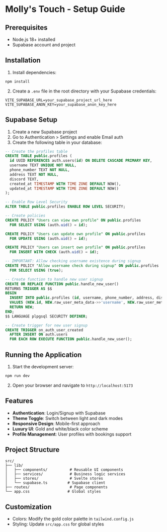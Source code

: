 # Molly's Touch - Setup Guide

## Prerequisites

- Node.js 18+ installed
- Supabase account and project

## Installation

1. Install dependencies:

```bash
npm install
```

2. Create a `.env` file in the root directory with your Supabase credentials:

```env
VITE_SUPABASE_URL=your_supabase_project_url_here
VITE_SUPABASE_ANON_KEY=your_supabase_anon_key_here
```

## Supabase Setup

1. Create a new Supabase project
2. Go to Authentication > Settings and enable Email auth
3. Create the following table in your database:

```sql
-- Create the profiles table
CREATE TABLE public.profiles (
  id UUID REFERENCES auth.users(id) ON DELETE CASCADE PRIMARY KEY,
  username TEXT UNIQUE NOT NULL,
  phone_number TEXT NOT NULL,
  address TEXT NOT NULL,
  discord TEXT,
  created_at TIMESTAMP WITH TIME ZONE DEFAULT NOW(),
  updated_at TIMESTAMP WITH TIME ZONE DEFAULT NOW()
);

-- Enable Row Level Security
ALTER TABLE public.profiles ENABLE ROW LEVEL SECURITY;

-- Create policies
CREATE POLICY "Users can view own profile" ON public.profiles
  FOR SELECT USING (auth.uid() = id);

CREATE POLICY "Users can update own profile" ON public.profiles
  FOR UPDATE USING (auth.uid() = id);

CREATE POLICY "Users can insert own profile" ON public.profiles
  FOR INSERT WITH CHECK (auth.uid() = id);

-- IMPORTANT: Allow checking username existence during signup
CREATE POLICY "Allow username check during signup" ON public.profiles
  FOR SELECT USING (true);

-- Create function to handle new user signup
CREATE OR REPLACE FUNCTION public.handle_new_user()
RETURNS TRIGGER AS $$
BEGIN
  INSERT INTO public.profiles (id, username, phone_number, address, discord)
  VALUES (NEW.id, NEW.raw_user_meta_data->>'username', NEW.raw_user_meta_data->>'phone_number', NEW.raw_user_meta_data->>'address', NEW.raw_user_meta_data->>'discord');
  RETURN NEW;
END;
$$ LANGUAGE plpgsql SECURITY DEFINER;

-- Create trigger for new user signup
CREATE TRIGGER on_auth_user_created
  AFTER INSERT ON auth.users
  FOR EACH ROW EXECUTE FUNCTION public.handle_new_user();
```

## Running the Application

1. Start the development server:

```bash
npm run dev
```

2. Open your browser and navigate to `http://localhost:5173`

## Features

- **Authentication**: Login/Signup with Supabase
- **Theme Toggle**: Switch between light and dark modes
- **Responsive Design**: Mobile-first approach
- **Luxury UI**: Gold and white/black color scheme
- **Profile Management**: User profiles with bookings support

## Project Structure

```
src/
├── lib/
│   ├── components/          # Reusable UI components
│   ├── services/            # Business logic services
│   ├── stores/              # Svelte stores
│   └── supabase.ts         # Supabase client
├── routes/                  # Page components
└── app.css                 # Global styles
```

## Customization

- Colors: Modify the gold color palette in `tailwind.config.js`
- Styling: Update `src/app.css` for global styles

